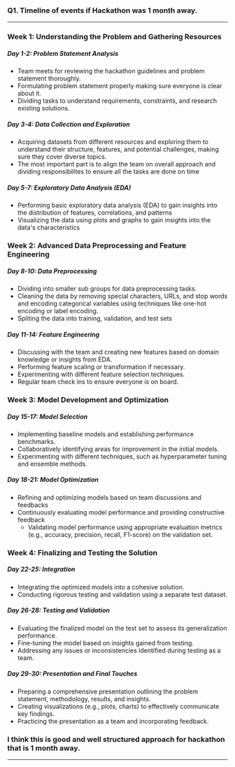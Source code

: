 ### Q1. Timeline of events if Hackathon was 1 month away.
_________________
### Week 1: Understanding the Problem and Gathering Resources
  ##### Day 1-2: Problem Statement Analysis
   * Team meets for reviewing the hackathon guidelines and problem statement thoroughly.
   * Formulating problem statement properly making sure everyone is clear about it.
   * Dividing tasks to understand requirements, constraints, and research existing solutions.
 ##### Day 3-4: Data Collection and Exploration
   * Acquiring datasets from different resources and exploring them to understand their structure, features, and potential challenges, making sure they cover diverse topics.
   * The most important part is to align the  team on overall approach and dividing responsibilites to ensure all the tasks are done on time
 ##### Day 5-7: Exploratory Data Analysis (EDA)
   * Performing basic exploratory data analysis (EDA) to gain insights into the distribution of 
     features, correlations, and patterns
   * Visualizing the data using plots and graphs to gain insights into the data's 
     characteristics
### Week 2: Advanced Data Preprocessing and Feature Engineering
   ##### Day 8-10: Data Preprocessing
   * Dividing into smaller sub groups for data preprocessing tasks.
   * Cleaning the data by removing special characters, URLs, and stop words and encoding categorical variables using techniques like one-hot encoding or label encoding.
   * Spliting the data into training, validation, and test sets
   ##### Day 11-14: Feature Engineering
   * Discussing with the team and creating new features based on domain knowledge or insights 
    from EDA.
   * Performing feature scaling or transformation if necessary.
   * Experimenting with different feature selection techniques.
   * Regular team check ins to ensure everyone is on board. 
### Week 3: Model Development and Optimization
   ##### Day 15-17: Model Selection
   * Implementing baseline models and establishing performance benchmarks.
   * Collaboratively identifying areas for improvement in the initial models.
   * Experimenting with different techniques, such as hyperparameter tuning and ensemble methods.
    
##### Day 18-21: Model Optimization
* Refining and optimizing models based on team discussions and feedbacks
* Continuously evaluating model performance and providing constructive feedback
  * Validating model performance using appropriate evaluation metrics (e.g., accuracy, precision, recall, F1-score) on the validation set.
### Week 4: Finalizing and Testing the Solution
 ##### Day 22-25: Integration
 * Integrating the optimized models into a cohesive solution.
 * Conducting rigorous testing and validation using a separate test dataset.
##### Day 26-28: Testing and Validation
 * Evaluating the finalized model on the test set to assess its generalization performance.
 * Fine-tuning the model based on insights gained from testing.
 * Addressing any issues or inconsistencies identified during testing as a team. 
##### Day 29-30: Presentation and Final Touches
 * Preparing a comprehensive presentation outlining the problem statement, methodology, results, and insights.
 * Creating visualizations (e.g., plots, charts) to effectively communicate key findings.
 * Practicing the presentation as a team and incorporating feedback.

### I think this is good and well structured approach for hackathon that is 1 month away.
__________________
